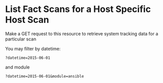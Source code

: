 # List Fact Scans for a Host Specific Host Scan

Make a GET request to this resource to retrieve system tracking data for a particular scan

You may filter by datetime:

`?datetime=2015-06-01`

and module

`?datetime=2015-06-01&module=ansible`
